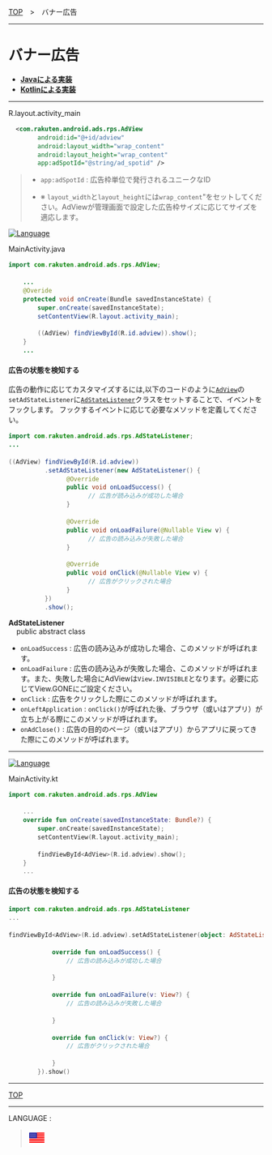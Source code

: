 [TOP](../#top)　>　バナー広告

---

# バナー広告

* **[Javaによる実装](#implement_java)**
* **[Kotlinによる実装](#implement_kotlin)**

---

R.layout.activity_main
```xml
  <com.rakuten.android.ads.rps.AdView
        android:id="@+id/adview"
        android:layout_width="wrap_content"
        android:layout_height="wrap_content"
        app:adSpotId="@string/ad_spotid" />
```
> * `app:adSpotId` : 広告枠単位で発行されるユニークなID
>
> * ※ `layout_width`と`layout_height`には`wrap_content`"をセットしてください。AdViewが管理画面で設定した広告枠サイズに応じてサイズを適応します。

<div id="implement_java"></div>

[![Language](http://img.shields.io/badge/language-Java-red.svg?style=flat)](https://www.java.com)

MainActivity.java
```java
import com.rakuten.android.ads.rps.AdView;

    ...
    @Overide
    protected void onCreate(Bundle savedInstanceState) {
        super.onCreate(savedInstanceState);
        setContentView(R.layout.activity_main);

        ((AdView) findViewById(R.id.adview)).show();
    }
    ...  
```


#### 広告の状態を検知する

広告の動作に応じてカスタマイズするには,以下のコードのように[`AdView`](../api/AdView.md)の`setAdStateListener`に[`AdStateListener`](../api/AdStateListener.md)クラスをセットすることで、イベントをフックします。
フックするイベントに応じて必要なメソッドを定義してください。

```java
import com.rakuten.android.ads.rps.AdStateListener;
...

((AdView) findViewById(R.id.adview))
          .setAdStateListener(new AdStateListener() {
                @Override
                public void onLoadSuccess() {
                      // 広告が読み込みが成功した場合
                }

                @Override
                public void onLoadFailure(@Nullable View v) {
                      // 広告の読み込みが失敗した場合
                }

                @Override
                public void onClick(@Nullable View v) {
                      // 広告がクリックされた場合
                }
          })
          .show();
```

**AdStateListener**<br>
&nbsp;&nbsp;&nbsp;&nbsp;public abstract class
* `onLoadSuccess` : 広告の読み込みが成功した場合、このメソッドが呼ばれます。
* `onLoadFailure` : 広告の読み込みが失敗した場合、このメソッドが呼ばれます。また、失敗した場合にAdViewは`View.INVISIBLE`となります。必要に応じてView.GONEにご設定ください。
* `onClick` : 広告をクリックした際にこのメソッドが呼ばれます。
* `onLeftApplication` : `onClick()`が呼ばれた後、ブラウザ（或いはアプリ）が立ち上がる際にこのメソッドが呼ばれます。
* `onAdClose()` : 広告の目的のページ（或いはアプリ）からアプリに戻ってきた際にこのメソッドが呼ばれます。


---
<div id="implement_kotlin"></div>

[![Language](http://img.shields.io/badge/language-Kotlin-green.svg?style=flat)](https://kotlinlang.org/)

MainActivity.kt
```kotlin
import com.rakuten.android.ads.rps.AdView

    ...
    override fun onCreate(savedInstanceState: Bundle?) {
        super.onCreate(savedInstanceState);
        setContentView(R.layout.activity_main);

        findViewById<AdView>(R.id.adview).show();
    }
    ...  
```

#### 広告の状態を検知する

```kotlin
import com.rakuten.android.ads.rps.AdStateListener
...

findViewById<AdView>(R.id.adview).setAdStateListener(object: AdStateListener() {

            override fun onLoadSuccess() {
                // 広告の読み込みが成功した場合

            }

            override fun onLoadFailure(v: View?) {
                // 広告の読み込みが失敗した場合

            }

            override fun onClick(v: View?) {
                // 広告がクリックされた場合

            }
        }).show()
```


---
[TOP](../#top)

---
LANGUAGE :
> [![en](/doc/lang/en.png)](/doc/bannerads.md)
